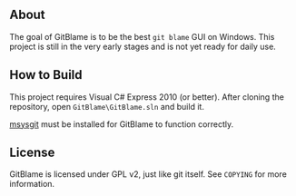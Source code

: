## About

The goal of GitBlame is to be the best `git blame` GUI on Windows. This
project is still in the very early stages and is not yet ready for daily
use.

## How to Build

This project requires Visual C# Express 2010 (or better). After cloning the
repository, open `GitBlame\GitBlame.sln` and build it.

[msysgit](http://code.google.com/p/msysgit/) must be installed for GitBlame
to function correctly.

## License

GitBlame is licensed under GPL v2, just like git itself. See `COPYING` for
more information.
